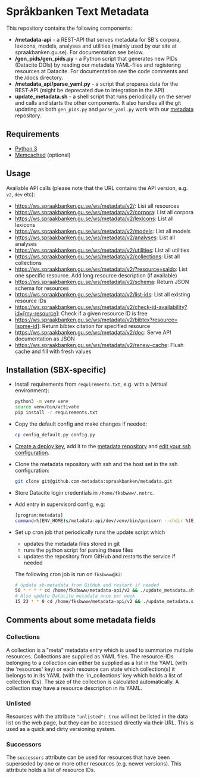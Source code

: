 # Språkbanken Text Metadata

This repository contains the following components:

- **/metadata-api** - a REST-API that serves metadata for SB's corpora, lexicons, models, analyses and utilities (mainly used by our site at spraakbanken.gu.se). For documentation see below.
- **/gen_pids/gen_pids.py** - a Python script that generates new PIDs (Datacite DOIs) by reading our metadata YAML-files and registering resources at Datacite. For documentation see the code comments and the /docs directory.
- **/metadata_api/parse_yaml.py** - a script that prepares data for the REST-API (might be deprecated due to integration in the API)
- **update_metadata.sh** - a shell script that runs periodically on the server and calls and starts the other components. It also handles all the git updating as both `gen_pids.py` and `parse_yaml.py` work with our [metadata](https://github.com/spraakbanken/metadata) repository.

## Requirements

- [Python 3](https://docs.python.org/3/)
- [Memcached](https://memcached.org/) (optional)

## Usage

Available API calls (please note that the URL contains the API version, e.g. `v2`, `dev` etc):

- <https://ws.spraakbanken.gu.se/ws/metadata/v2/>: List all resources
- <https://ws.spraakbanken.gu.se/ws/metadata/v2/corpora>: List all corpora
- <https://ws.spraakbanken.gu.se/ws/metadata/v2/lexicons>: List all lexicons
- <https://ws.spraakbanken.gu.se/ws/metadata/v2/models>: List all models
- <https://ws.spraakbanken.gu.se/ws/metadata/v2/analyses>: List all analyses
- <https://ws.spraakbanken.gu.se/ws/metadata/v2/utilities>: List all utilities
- <https://ws.spraakbanken.gu.se/ws/metadata/v2/collections>: List all collections
- <https://ws.spraakbanken.gu.se/ws/metadata/v2/?resource=saldo>: List one specific resource. Add long resource description (if available)
- <https://ws.spraakbanken.gu.se/ws/metadata/v2/schema>: Return JSON schema for resources
- <https://ws.spraakbanken.gu.se/ws/metadata/v2/list-ids>: List all existing resource IDs
- <https://ws.spraakbanken.gu.se/ws/metadata/v2/check-id-availability?id=[my-resource]>: Check if a given resource ID is free
- <https://ws.spraakbanken.gu.se/ws/metadata/v2/bibtex?resource=[some-id]>: Return bibtex citation for specified resource
- <https://ws.spraakbanken.gu.se/ws/metadata/v2/doc>: Serve API documentation as JSON
- <https://ws.spraakbanken.gu.se/ws/metadata/v2/renew-cache>: Flush cache and fill with fresh values

## Installation (SBX-specific)

- Install requirements from `requirements.txt`, e.g. with a (virtual environment):

  ```.bash
  python3 -m venv venv
  source venv/bin/activate
  pip install -r requirements.txt
  ```

- Copy the default config and make changes if needed:

  ```.bash
  cp config_default.py config.py
  ```

- [Create a deploy
  key](https://docs.github.com/en/authentication/connecting-to-github-with-ssh/managing-deploy-keys#set-up-deploy-keys),
  add it to the [metadata repository](https://github.com/spraakbanken/metadata) and [edit your ssh
  configuration](https://docs.github.com/en/authentication/connecting-to-github-with-ssh/managing-deploy-keys#using-multiple-repositories-on-one-server).

- Clone the metadata repository with ssh and the host set in the ssh configuration:

  ```.bash
  git clone git@github.com-metadata:spraakbanken/metadata.git
  ```

- Store Datacite login credentials in `/home/fksbwww/.netrc`.

- Add entry in supervisord config, e.g:

  ```.bash
  [program:metadata]
  command=%(ENV_HOME)s/metadata-api/dev/venv/bin/gunicorn --chdir %(ENV_HOME)s/metadata-api/dev -b "0.0.0.0:1337" metadata_api:create_app()
  ```

- Set up cron job that periodically runs the update script which
  - updates the metadata files stored in git
  - runs the python script for parsing these files
  - updates the repository from GitHub and restarts the service if needed

  The following cron job is run on `fksbwww@k2`:

  ```.bash
  # Update sb-metadata from GitHub and restart if needed
  50 * * * * cd /home/fksbwww/metadata-api/v2 && ./update_metadata.sh --noupdate > /dev/null
  # Also update Datacite metadata once per week
  15 23 * * 0 cd /home/fksbwww/metadata-api/v2 && ./update_metadata.sh > /dev/null
  ```

## Comments about some metadata fields

### Collections

A collection is a "meta" metadata entry which is used to summarize multiple resources. Collections are supplied as YAML
files. The resource-IDs belonging to a collection can either be supplied as a list in the YAML (with the 'resources'
key) or each resource can state which collection(s) it belongs to in its YAML (with the 'in_collections' key which holds
a list of collection IDs). The size of the collection is calculated automatically. A collection may have a resource
description in its YAML.

### Unlisted

Resources with the attribute `"unlisted": true` will not be listed in the data list on the web page, but they can be
accessed directly via their URL. This is used as a quick and dirty versioning system.

### Successors

The `successors` attribute can be used for resources that have been superseded by one or more other resources (e.g.
newer versions). This attribute holds a list of resource IDs.
